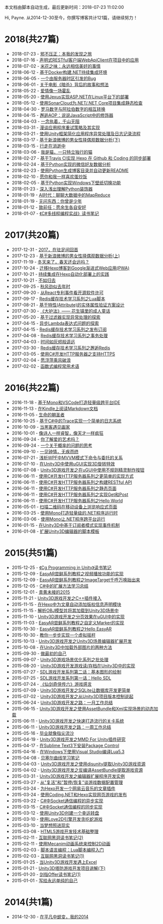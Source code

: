 本文档由脚本自动生成，最后更新时间：2018-07-23 11:02:00

Hi, Payne. 从2014-12-30至今，你撰写博客共计121篇，请继续努力！

# 2018(共27篇)
* 2018-07-23 - [邪不压正：本我的发现之旅](https://qinyuanpei.github.io/posts/1099762326/)
* 2018-07-16 - [声明式RESTful客户端WebApiClient在项目中的应用](https://qinyuanpei.github.io/posts/380519286/)
* 2018-07-02 - [米花之味：永远相信美好的事情](https://qinyuanpei.github.io/posts/2941880815/)
* 2018-06-12 - [基于Docker构建.NET持续集成环境](https://qinyuanpei.github.io/posts/3995512051/)
* 2018-06-05 - [一个由服务器时区引发的Bug](https://qinyuanpei.github.io/posts/172426938/)
* 2018-06-01 - [关于电影《暗杀》背后的故事和想法](https://qinyuanpei.github.io/posts/2462008667/)
* 2018-05-22 - [爱情像一场霍乱](https://qinyuanpei.github.io/posts/3782208845/)
* 2018-05-20 - [使用Jexus实现ASP.NET在Linux平台下的部署](https://qinyuanpei.github.io/posts/815861661/)
* 2018-05-12 - [使用SonarCloud为.NET/.NET Core项目集成静态检查](https://qinyuanpei.github.io/posts/4891372/)
* 2018-04-30 - [罗马数字与阿拉伯数字的相互转换](https://qinyuanpei.github.io/posts/4158690468/)
* 2018-04-15 - [邂逅AOP：说说JavaScript中的修饰器](https://qinyuanpei.github.io/posts/3668933172/)
* 2018-04-03 - [一念执着，千山无阻](https://qinyuanpei.github.io/posts/2613006280/)
* 2018-03-31 - [漫谈应用程序重试策略及其实现](https://qinyuanpei.github.io/posts/115524443/)
* 2018-03-21 - [使用Unity框架简化应用程序异常处理及日志记录流程](https://qinyuanpei.github.io/posts/3291578070/)
* 2018-03-17 - [基于新浪微博的男女性择偶观数据分析(下)](https://qinyuanpei.github.io/posts/3083474169/)
* 2018-03-15 - [行走在消逝中](https://qinyuanpei.github.io/posts/2809571715/)
* 2018-03-06 - [我是猫，一只特立独行的猫](https://qinyuanpei.github.io/posts/352037321/)
* 2018-02-27 - [基于Travis CI实现 Hexo 在 Github 和 Coding 的同步部署](https://qinyuanpei.github.io/posts/1113828794/)
* 2018-02-24 - [基于Python实现的微信好友数据分析](https://qinyuanpei.github.io/posts/2805694118/)
* 2018-02-23 - [使用Python生成博客目录并自动更新README](https://qinyuanpei.github.io/posts/1329254441/)
* 2018-02-10 - [愿你和我一样喜欢蛋炒饭](https://qinyuanpei.github.io/posts/1933583281/)
* 2018-02-05 - [基于Python实现Windows下壁纸切换功能](https://qinyuanpei.github.io/posts/2822230423/)
* 2018-01-23 - [深入浅出理解Python装饰器](https://qinyuanpei.github.io/posts/2829333122/)
* 2018-01-19 - [AI时代：聊聊大数据中的MapReduce](https://qinyuanpei.github.io/posts/2911923212/)
* 2018-01-19 - [无问东西：你曾是少年](https://qinyuanpei.github.io/posts/1983298072/)
* 2018-01-12 - [致前任：愿余生各自安好](https://qinyuanpei.github.io/posts/1358971951/)
* 2018-01-07 - [《C#多线程编程实战》读书笔记](https://qinyuanpei.github.io/posts/345410188/)
# 2017(共20篇)
* 2017-12-31 - [2017，在驻足间回首](https://qinyuanpei.github.io/posts/2676125676/)
* 2017-12-23 - [基于新浪微博的男女性择偶观数据分析(上)](https://qinyuanpei.github.io/posts/1386017461/)
* 2017-11-19 - [冬天来了，春天还会远吗？](https://qinyuanpei.github.io/posts/3111375079/)
* 2017-10-24 - [迁移Hexo博客到Google渐进式Web应用(PWA)](https://qinyuanpei.github.io/posts/450254281/)
* 2017-10-21 - [持续集成在Hexo自动化部署上的实践](https://qinyuanpei.github.io/posts/3521618732/)
* 2017-10-21 - [不如归去](https://qinyuanpei.github.io/posts/720539850/)
* 2017-09-25 - [秋风劲似去年时](https://qinyuanpei.github.io/posts/2617501472/)
* 2017-09-20 - [从React专利事件看开源软件许可](https://qinyuanpei.github.io/posts/1166840790/)
* 2017-09-17 - [Redis缓存技术学习系列之Lua脚本](https://qinyuanpei.github.io/posts/4197961431/)
* 2017-08-21 - [基于特性(Attribute)的实体属性验证方案设计](https://qinyuanpei.github.io/posts/3873710624/)
* 2017-07-30 - [《大护法》—— 花生镇里的成人童话](https://qinyuanpei.github.io/posts/1684318907/)
* 2017-05-20 - [基于过滤器实现异常处理的探索](https://qinyuanpei.github.io/posts/570888918/)
* 2017-04-15 - [异步Lambda表达式问题的探索](https://qinyuanpei.github.io/posts/187480982/)
* 2017-04-15 - [Redis缓存技术学习系列之发布订阅](https://qinyuanpei.github.io/posts/1444577573/)
* 2017-04-08 - [Redis缓存技术学习系列之事务处理](https://qinyuanpei.github.io/posts/335366821/)
* 2017-04-03 - [时间如灰烬般遥远](https://qinyuanpei.github.io/posts/1357715684/)
* 2017-03-30 - [Redis缓存技术学习系列之邂逅Redis](https://qinyuanpei.github.io/posts/3032366281/)
* 2017-03-05 - [使用C#开发HTTP服务器之支持HTTPS](https://qinyuanpei.github.io/posts/2734896333/)
* 2017-02-04 - [愿浮萍乘风破浪](https://qinyuanpei.github.io/posts/2314414875/)
* 2017-02-02 - [函数式编程常用术语](https://qinyuanpei.github.io/posts/2171683728/)
# 2016(共22篇)
* 2016-11-18 - [基于Mono和VSCode打造轻量级跨平台IDE](https://qinyuanpei.github.io/posts/3568552646/)
* 2016-11-13 - [在Kindle上阅读Markdown文档](https://qinyuanpei.github.io/posts/1152813120/)
* 2016-11-05 - [生命的朝圣者](https://qinyuanpei.github.io/posts/3657008967/)
* 2016-10-25 - [基于C#中的Trace实现一个简单的日志系统](https://qinyuanpei.github.io/posts/1254783039/)
* 2016-10-09 - [当黑客遇见画家](https://qinyuanpei.github.io/posts/4205536912/)
* 2016-10-01 - [像诗人一样睿智，像天才一样疯狂](https://qinyuanpei.github.io/posts/3653716295/)
* 2016-09-24 - [你了解爱的艺术吗？](https://qinyuanpei.github.io/posts/2275646954/)
* 2016-09-24 - [一个关于概率的问题的思考](https://qinyuanpei.github.io/posts/3247186509/)
* 2016-09-10 - [一见钟情，无疾而终](https://qinyuanpei.github.io/posts/21112647/)
* 2016-07-21 - [浅析WPF中MVVM模式下命令与委托的关系](https://qinyuanpei.github.io/posts/569337285/)
* 2016-07-10 - [在Unity3D中使用uGUI实现3D旋转特效](https://qinyuanpei.github.io/posts/1150143610/)
* 2016-07-08 - [Unity3D游戏开发之在uGUI中使用不规则精灵制作按钮](https://qinyuanpei.github.io/posts/1190622881/)
* 2016-06-11 - [使用C#开发HTTP服务器系列之更简单的实现方式](https://qinyuanpei.github.io/posts/3603924376/)
* 2016-06-11 - [使用C#开发HTTP服务器系列之构建RESTful API](https://qinyuanpei.github.io/posts/3637847962/)
* 2016-06-11 - [使用C#开发HTTP服务器系列之静态页面](https://qinyuanpei.github.io/posts/3695777215/)
* 2016-06-11 - [使用C#开发HTTP服务器系列之实现Get和Post](https://qinyuanpei.github.io/posts/1700650235/)
* 2016-06-11 - [使用C#开发HTTP服务器系列之Hello World](https://qinyuanpei.github.io/posts/3040357134/)
* 2016-05-01 - [扫描二维码在移动设备上浏览响应式页面](https://qinyuanpei.github.io/posts/2158696176/)
* 2016-03-25 - [使用Mono打造轻量级的.NET程序运行时](https://qinyuanpei.github.io/posts/907824546/)
* 2016-03-06 - [使用Mono让.NET程序跨平台运行](https://qinyuanpei.github.io/posts/1836680899/)
* 2016-01-15 - [在Unity3D中基于订阅者模式实现事件机制](https://qinyuanpei.github.io/posts/632291273/)
* 2016-01-08 - [扩展Unity3D编辑器的脚本模板](https://qinyuanpei.github.io/posts/3653662258/)
# 2015(共51篇)
* 2015-12-25 - [《Cg Programming in Unity》读书笔记](https://qinyuanpei.github.io/posts/1670305415/)
* 2015-12-09 - [EasyAR尝鲜系列教程之视频播放功能的实现](https://qinyuanpei.github.io/posts/316230277/)
* 2015-12-09 - [EasyAR尝鲜系列教程之ImageTarget千呼万唤始出来](https://qinyuanpei.github.io/posts/3736599391/)
* 2015-12-05 - [C#中的扩展方法学习总结](https://qinyuanpei.github.io/posts/305484621/)
* 2015-12-01 - [青黄未接的2015](https://qinyuanpei.github.io/posts/1394521917/)
* 2015-11-21 - [Unity3D游戏开发之C++插件接入](https://qinyuanpei.github.io/posts/2527231326/)
* 2015-11-15 - [在Hexo中为文章自动添加版权信息声明模块](https://qinyuanpei.github.io/posts/2950334112/)
* 2015-11-15 - [解析OBJ模型并将其加载到Unity3D场景中](https://qinyuanpei.github.io/posts/1124152964/)
* 2015-11-10 - [Unity3D游戏开发之分页效果在uGUI中的实现](https://qinyuanpei.github.io/posts/166983157/)
* 2015-11-03 - [EasyAR尝鲜系列教程之自定义Marker的实现](https://qinyuanpei.github.io/posts/1156673678/)
* 2015-10-30 - [EasyAR尝鲜系列教程之Hello EasyAR](https://qinyuanpei.github.io/posts/3120185261/)
* 2015-10-30 - [教你一步步实现一个虚拟摇杆](https://qinyuanpei.github.io/posts/331752533/)
* 2015-10-13 - [Unity3D游戏开发之Unity3D场景编辑器扩展开发](https://qinyuanpei.github.io/posts/3019914405/)
* 2015-10-08 - [在Unity3D中加载外部图片的两种方法](https://qinyuanpei.github.io/posts/821259985/)
* 2015-09-30 - [做最初的自己](https://qinyuanpei.github.io/posts/786195243/)
* 2015-09-07 - [Unity3D游戏场景优化系列之批处理](https://qinyuanpei.github.io/posts/927393529/)
* 2015-08-20 - [Unity3D游戏开发游戏读/存档在Unity3D中的实现](https://qinyuanpei.github.io/posts/887585917/)
* 2015-07-27 - [SDL游戏开发系列第二话：基本图形的绘制](https://qinyuanpei.github.io/posts/3789971938/)
* 2015-07-25 - [SDL游戏开发系列第一话：Hello SDL](https://qinyuanpei.github.io/posts/183718218/)
* 2015-07-24 - [《仙剑奇侠传六》游戏感言](https://qinyuanpei.github.io/posts/1118169753/)
* 2015-07-09 - [Unity3D游戏开发之SQLite让数据库开发更简单](https://qinyuanpei.github.io/posts/582264328/)
* 2015-07-02 - [Unity3D游戏开发之从Unity3D项目版本控制说起](https://qinyuanpei.github.io/posts/1320325685/)
* 2015-06-24 - [Unity3D游戏开发之路：一月工作总结](https://qinyuanpei.github.io/posts/1059499448/)
* 2015-06-15 - [Unity3D游戏开发之使用AssetBundle和Xml实现场景的动态加载](https://qinyuanpei.github.io/posts/1467630055/)
* 2015-06-11 - [Unity3D游戏开发之快速打造流行的关卡系统](https://qinyuanpei.github.io/posts/1424645834/)
* 2015-06-11 - [Unity3D游戏开发之路：一周工作总结](https://qinyuanpei.github.io/posts/719322223/)
* 2015-05-16 - [毕业就像指尖流沙](https://qinyuanpei.github.io/posts/3461518355/)
* 2015-04-19 - [Unity3D游戏开发之MMD For Unity插件研究](https://qinyuanpei.github.io/posts/4088452183/)
* 2015-04-17 - [在Sublime Text3下安装Package Control](https://qinyuanpei.github.io/posts/570137885/)
* 2015-04-16 - [在Windows下使用Visual Studio编译Lua5.3](https://qinyuanpei.github.io/posts/3642630198/)
* 2015-04-08 - [贝塞尔曲线学习笔记](https://qinyuanpei.github.io/posts/2186770732/)
* 2015-04-03 - [Unity3D游戏开发之使用disunity提取Unity3D游戏资源](https://qinyuanpei.github.io/posts/1082185388/)
* 2015-04-02 - [Unity3D游戏开发之反编译AssetBundle提取游戏资源](https://qinyuanpei.github.io/posts/2799263488/)
* 2015-03-31 - [Unity3D游戏开发之编辑器扩展程序开发实例](https://qinyuanpei.github.io/posts/70687890/)
* 2015-03-27 - [从"复活"和"暂停/恢复"谈游戏数据配置管理](https://qinyuanpei.github.io/posts/3356910090/)
* 2015-03-24 - [为Hexo开发一个网易云音乐的文章插件](https://qinyuanpei.github.io/posts/828223375/)
* 2015-03-24 - [使用Coding.NET和Hexo实现网页游戏的发布](https://qinyuanpei.github.io/posts/1150071886/)
* 2015-03-22 - [C#中Socket通信编程的异步实现](https://qinyuanpei.github.io/posts/2041685704/)
* 2015-03-15 - [C#中Socket通信编程的同步实现](https://qinyuanpei.github.io/posts/3959327595/)
* 2015-03-12 - [使用Unity3D创建一个幸运转盘](https://qinyuanpei.github.io/posts/3449402269/)
* 2015-03-10 - [使用Love2D引擎开发贪吃蛇游戏](https://qinyuanpei.github.io/posts/426338252/)
* 2015-03-10 - [当梦想照进现实](https://qinyuanpei.github.io/posts/3321992673/)
* 2015-03-08 - [HTML5游戏开发技术基础整理](https://qinyuanpei.github.io/posts/2038378679/)
* 2015-02-11 - [互联网黑洞读书笔记(2)](https://qinyuanpei.github.io/posts/1930050594/)
* 2015-02-11 - [使用Mecanim动画系统来控制2D动画](https://qinyuanpei.github.io/posts/2583252123/)
* 2015-02-03 - [脚本语言编程：Lua脚本编程入门](https://qinyuanpei.github.io/posts/1940333895/)
* 2015-02-03 - [互联网黑洞读书笔记(1)](https://qinyuanpei.github.io/posts/1478979553/)
* 2015-01-25 - [当Unity3D游戏开发遇上Excel](https://qinyuanpei.github.io/posts/906436376/)
* 2015-01-21 - [Unity3D塔防游戏开发项目讲解(下)](https://qinyuanpei.github.io/posts/1176959868/)
* 2015-01-20 - [剑指Offer读书笔记(1)](https://qinyuanpei.github.io/posts/123663202/)
* 2015-01-01 - [写给永远单纯的自己](https://qinyuanpei.github.io/posts/2752169106/)
# 2014(共1篇)
* 2014-12-30 - [在平凡中蜕变，我的2014](https://qinyuanpei.github.io/posts/124807650/)
